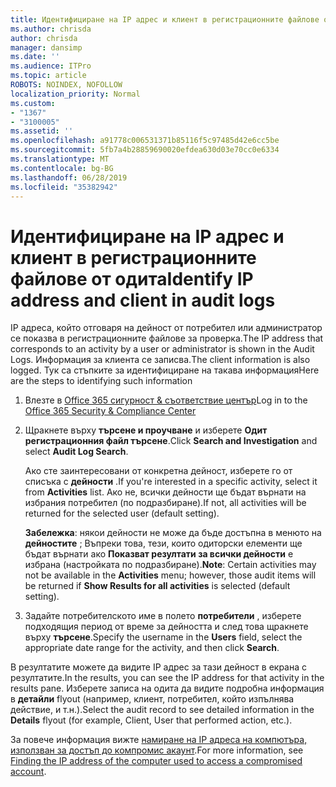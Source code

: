 ```yaml
---
title: Идентифициране на IP адрес и клиент в регистрационните файлове от одита
ms.author: chrisda
author: chrisda
manager: dansimp
ms.date: ''
ms.audience: ITPro
ms.topic: article
ROBOTS: NOINDEX, NOFOLLOW
localization_priority: Normal
ms.custom:
- "1367"
- "3100005"
ms.assetid: ''
ms.openlocfilehash: a91778c006531371b85116f5c97485d42e6cc5be
ms.sourcegitcommit: 5fb7a4b28859690020efdea630d03e70cc0e6334
ms.translationtype: MT
ms.contentlocale: bg-BG
ms.lasthandoff: 06/28/2019
ms.locfileid: "35382942"
---
```

# <a name="identify-ip-address-and-client-in-audit-logs"></a><span data-ttu-id="517ae-102">Идентифициране на IP адрес и клиент в регистрационните файлове от одита</span><span class="sxs-lookup"><span data-stu-id="517ae-102">Identify IP address and client in audit logs</span></span>

<span data-ttu-id="517ae-103">IP адреса, който отговаря на дейност от потребител или администратор се показва в регистрационните файлове за проверка.</span><span class="sxs-lookup"><span data-stu-id="517ae-103">The IP address that corresponds to an activity by a user or administrator is shown in the Audit Logs.</span></span> <span data-ttu-id="517ae-104">Информация за клиента се записва.</span><span class="sxs-lookup"><span data-stu-id="517ae-104">The client information is also logged.</span></span> <span data-ttu-id="517ae-105">Тук са стъпките за идентифициране на такава информация</span><span class="sxs-lookup"><span data-stu-id="517ae-105">Here are the steps to identifying such information</span></span>

1. <span data-ttu-id="517ae-106">Влезте в [Office 365 сигурност & съответствие център](https://protection.office.com/)</span><span class="sxs-lookup"><span data-stu-id="517ae-106">Log in to the [Office 365 Security & Compliance Center](https://protection.office.com/)</span></span>

2. <span data-ttu-id="517ae-107">Щракнете върху **търсене и проучване** и изберете **Одит регистрационния файл търсене**.</span><span class="sxs-lookup"><span data-stu-id="517ae-107">Click **Search and Investigation** and select **Audit Log Search**.</span></span>

   <span data-ttu-id="517ae-108">Ако сте заинтересовани от конкретна дейност, изберете го от списъка с **дейности** .</span><span class="sxs-lookup"><span data-stu-id="517ae-108">If you're interested in a specific activity, select it from **Activities** list.</span></span> <span data-ttu-id="517ae-109">Ако не, всички дейности ще бъдат върнати на избрания потребител (по подразбиране).</span><span class="sxs-lookup"><span data-stu-id="517ae-109">If not, all activities will be returned for the selected user (default setting).</span></span>

   <span data-ttu-id="517ae-110">**Забележка**: някои дейности не може да бъде достъпна в менюто на **дейностите** ; Въпреки това, тези, които одиторски елементи ще бъдат върнати ако **Показват резултати за всички дейности** е избрана (настройката по подразбиране).</span><span class="sxs-lookup"><span data-stu-id="517ae-110">**Note**: Certain activities may not be available in the **Activities** menu; however, those audit items will be returned if **Show Results for all activities** is selected (default setting).</span></span>

3. <span data-ttu-id="517ae-111">Задайте потребителското име в полето **потребители** , изберете подходящия период от време за дейността и след това щракнете върху **търсене**.</span><span class="sxs-lookup"><span data-stu-id="517ae-111">Specify the username in the **Users** field, select the appropriate date range for the activity, and then click **Search**.</span></span>

<span data-ttu-id="517ae-112">В резултатите можете да видите IP адрес за тази дейност в екрана с резултатите.</span><span class="sxs-lookup"><span data-stu-id="517ae-112">In the results, you can see the IP address for that activity in the results pane.</span></span> <span data-ttu-id="517ae-113">Изберете записа на одита да видите подробна информация в **детайли** flyout (например, клиент, потребител, който изпълнява действие, и т.н.).</span><span class="sxs-lookup"><span data-stu-id="517ae-113">Select the audit record to see detailed information in the **Details** flyout (for example, Client, User that performed action, etc.).</span></span>

<span data-ttu-id="517ae-114">За повече информация вижте [намиране на IP адреса на компютъра, използван за достъп до компромис акаунт](https://docs.microsoft.com/office365/securitycompliance/auditing-troubleshooting-scenarios#finding-the-ip-address-of-the-computer-used-to-access-a-compromised-account).</span><span class="sxs-lookup"><span data-stu-id="517ae-114">For more information, see [Finding the IP address of the computer used to access a compromised account](https://docs.microsoft.com/office365/securitycompliance/auditing-troubleshooting-scenarios#finding-the-ip-address-of-the-computer-used-to-access-a-compromised-account).</span></span>
